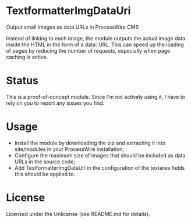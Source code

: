 # TextformatterImgDataUri
Output small images as data URLs in ProcessWire CMS

Instead of linking to each image, the module outputs the actual image data inside the HTML in the form of a data: URL.
This can speed up the loading of pages by reducing the number of requests, especially when page caching is active.

# Status

This is a proof-of-concept module. Since I'm not actively using it, I have to rely on you to report any issues you find.

# Usage

- Install the module by downloading the zip and extracting it into site/modules in your ProcessWire installation;
- Configure the maximum size of images that should be included as data URLs in the source code;
- Add TestformatterImgDataUri in the configuration of the textarea fields this should be applied to.

# License

Licensed under the Unlicense (see README.md for details).
